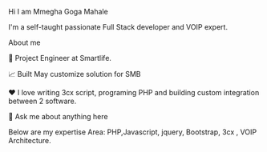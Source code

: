 
Hi I am Mmegha Goga Mahale

I'm a self-taught passionate Full Stack developer and VOIP expert.

About me

💼 Project Engineer at Smartlife.

📈 Built May customize solution for SMB

❤️ I love writing 3cx script, programing PHP and building custom integration between 2 software.

💬 Ask me about anything here

Below are my expertise Area:
PHP,Javascript, jquery, Bootstrap, 3cx , VOIP Architecture.
